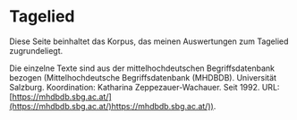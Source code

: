 # Tagelied

Diese Seite beinhaltet das Korpus, das meinen Auswertungen zum Tagelied zugrundeliegt. 

Die einzelne Texte sind aus der mittelhochdeutschen Begriffsdatenbank bezogen (Mittelhochdeutsche Begriffsdatenbank (MHDBDB). Universität Salzburg. Koordination: Katharina Zeppezauer-Wachauer. Seit 1992. URL: [https://mhdbdb.sbg.ac.at/](https://mhdbdb.sbg.ac.at/)https://mhdbdb.sbg.ac.at/)).
